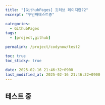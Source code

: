 ```yaml
---
title: "[GithubPages] 깃허브 페이지란?2"
excerpt: "두번째테스트중"

categories:
  - GithubPages
tags:
  - [project,github]

permalink: /project/codynow/test2

toc: true
toc_sticky: true

date: 2025-02-16 21:46:32+0900
last_modified_at: 2025-02-16 21:46:32+0900
---
```

 
## 테스트 중 